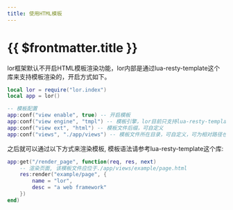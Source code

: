 ```yaml
---
title: 使用HTML模板
---
```


# {{ $frontmatter.title }}


<div class="placeholder"></div>

lor框架默认不开启HTML模板渲染功能，lor内部是通过lua-resty-template这个库来支持模板渲染的，开启方式如下。


```lua
local lor = require("lor.index")
local app = lor()

-- 模板配置
app:conf("view enable", true) -- 开启模板
app:conf("view engine", "tmpl") -- 模板引擎，lor目前只支持lua-resty-template，这个值暂时固定为"tmpl"
app:conf("view ext", "html") -- 模板文件后缀，可自定义
app:conf("views", "./app/views") -- 模板文件所在目录，可自定义，可为相对路径也可为绝对路径
```

之后就可以通过以下方式来渲染模板, 模板语法请参考lua-resty-template这个库:

```lua
app:get("/render_page", function(req, res, next)
    -- 渲染页面, 该模板文件应位于./app/views/example/page.html
    res:render("example/page", {
        name = "lor",
        desc = "a web framework"
    })
end)
```
